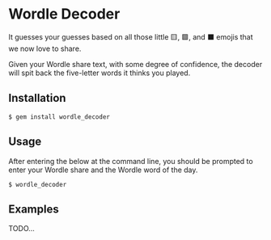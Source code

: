 # Wordle Decoder

It guesses your guesses based on all those little 🟨, 🟩, and ⬛ emojis that we now love to share.

Given your Wordle share text, with some degree of confidence, the decoder will spit back the five-letter words it thinks you played.

## Installation

    $ gem install wordle_decoder

## Usage

After entering the below at the command line, you should be prompted to enter your Wordle share and the Wordle word of the day.

    $ wordle_decoder

## Examples

TODO...
